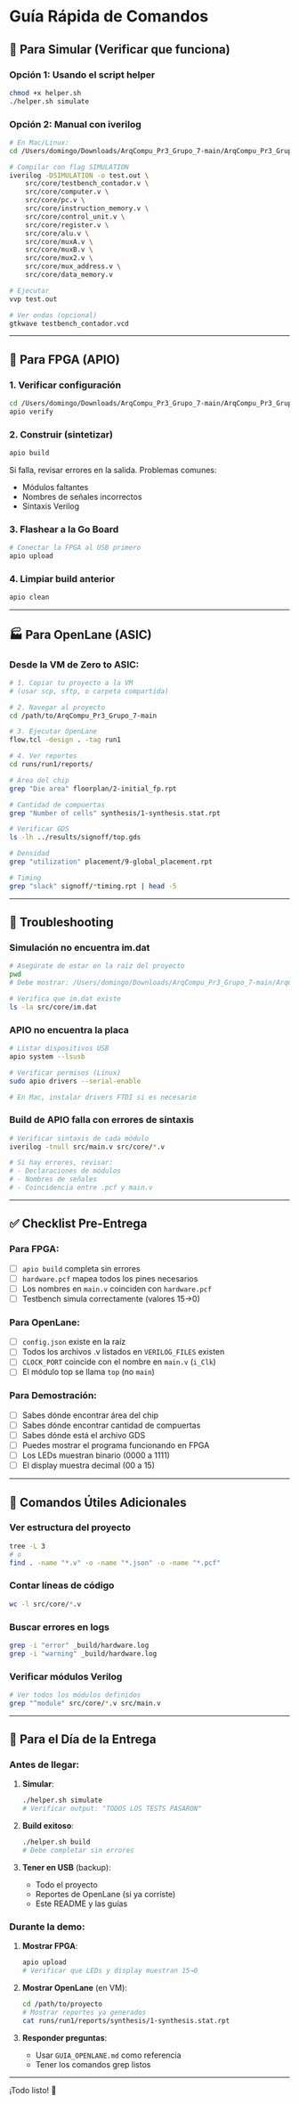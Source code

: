 # Guía Rápida de Comandos

## 🔧 Para Simular (Verificar que funciona)

### Opción 1: Usando el script helper
```bash
chmod +x helper.sh
./helper.sh simulate
```

### Opción 2: Manual con iverilog
```bash
# En Mac/Linux:
cd /Users/domingo/Downloads/ArqCompu_Pr3_Grupo_7-main/ArqCompu_Pr3_Grupo_7-main

# Compilar con flag SIMULATION
iverilog -DSIMULATION -o test.out \
    src/core/testbench_contador.v \
    src/core/computer.v \
    src/core/pc.v \
    src/core/instruction_memory.v \
    src/core/control_unit.v \
    src/core/register.v \
    src/core/alu.v \
    src/core/muxA.v \
    src/core/muxB.v \
    src/core/mux2.v \
    src/core/mux_address.v \
    src/core/data_memory.v

# Ejecutar
vvp test.out

# Ver ondas (opcional)
gtkwave testbench_contador.vcd
```

---

## 🚀 Para FPGA (APIO)

### 1. Verificar configuración
```bash
cd /Users/domingo/Downloads/ArqCompu_Pr3_Grupo_7-main/ArqCompu_Pr3_Grupo_7-main
apio verify
```

### 2. Construir (sintetizar)
```bash
apio build
```

Si falla, revisar errores en la salida. Problemas comunes:
- Módulos faltantes
- Nombres de señales incorrectos
- Sintaxis Verilog

### 3. Flashear a la Go Board
```bash
# Conectar la FPGA al USB primero
apio upload
```

### 4. Limpiar build anterior
```bash
apio clean
```

---

## 🏭 Para OpenLane (ASIC)

### Desde la VM de Zero to ASIC:

```bash
# 1. Copiar tu proyecto a la VM
# (usar scp, sftp, o carpeta compartida)

# 2. Navegar al proyecto
cd /path/to/ArqCompu_Pr3_Grupo_7-main

# 3. Ejecutar OpenLane
flow.tcl -design . -tag run1

# 4. Ver reportes
cd runs/run1/reports/

# Área del chip
grep "Die area" floorplan/2-initial_fp.rpt

# Cantidad de compuertas
grep "Number of cells" synthesis/1-synthesis.stat.rpt

# Verificar GDS
ls -lh ../results/signoff/top.gds

# Densidad
grep "utilization" placement/9-global_placement.rpt

# Timing
grep "slack" signoff/*timing.rpt | head -5
```

---

## 🐛 Troubleshooting

### Simulación no encuentra im.dat
```bash
# Asegúrate de estar en la raíz del proyecto
pwd
# Debe mostrar: /Users/domingo/Downloads/ArqCompu_Pr3_Grupo_7-main/ArqCompu_Pr3_Grupo_7-main

# Verifica que im.dat existe
ls -la src/core/im.dat
```

### APIO no encuentra la placa
```bash
# Listar dispositivos USB
apio system --lsusb

# Verificar permisos (Linux)
sudo apio drivers --serial-enable

# En Mac, instalar drivers FTDI si es necesario
```

### Build de APIO falla con errores de sintaxis
```bash
# Verificar sintaxis de cada módulo
iverilog -tnull src/main.v src/core/*.v

# Si hay errores, revisar:
# - Declaraciones de módulos
# - Nombres de señales
# - Coincidencia entre .pcf y main.v
```

---

## ✅ Checklist Pre-Entrega

### Para FPGA:
- [ ] `apio build` completa sin errores
- [ ] `hardware.pcf` mapea todos los pines necesarios
- [ ] Los nombres en `main.v` coinciden con `hardware.pcf`
- [ ] Testbench simula correctamente (valores 15→0)

### Para OpenLane:
- [ ] `config.json` existe en la raíz
- [ ] Todos los archivos .v listados en `VERILOG_FILES` existen
- [ ] `CLOCK_PORT` coincide con el nombre en `main.v` (`i_Clk`)
- [ ] El módulo top se llama `top` (no `main`)

### Para Demostración:
- [ ] Sabes dónde encontrar área del chip
- [ ] Sabes dónde encontrar cantidad de compuertas
- [ ] Sabes dónde está el archivo GDS
- [ ] Puedes mostrar el programa funcionando en FPGA
- [ ] Los LEDs muestran binario (0000 a 1111)
- [ ] El display muestra decimal (00 a 15)

---

## 📝 Comandos Útiles Adicionales

### Ver estructura del proyecto
```bash
tree -L 3
# o
find . -name "*.v" -o -name "*.json" -o -name "*.pcf"
```

### Contar líneas de código
```bash
wc -l src/core/*.v
```

### Buscar errores en logs
```bash
grep -i "error" _build/hardware.log
grep -i "warning" _build/hardware.log
```

### Verificar módulos Verilog
```bash
# Ver todos los módulos definidos
grep "^module" src/core/*.v src/main.v
```

---

## 🎯 Para el Día de la Entrega

### Antes de llegar:

1. **Simular**:
   ```bash
   ./helper.sh simulate
   # Verificar output: "TODOS LOS TESTS PASARON"
   ```

2. **Build exitoso**:
   ```bash
   ./helper.sh build
   # Debe completar sin errores
   ```

3. **Tener en USB** (backup):
   - Todo el proyecto
   - Reportes de OpenLane (si ya corriste)
   - Este README y las guías

### Durante la demo:

1. **Mostrar FPGA**:
   ```bash
   apio upload
   # Verificar que LEDs y display muestran 15→0
   ```

2. **Mostrar OpenLane** (en VM):
   ```bash
   cd /path/to/proyecto
   # Mostrar reportes ya generados
   cat runs/run1/reports/synthesis/1-synthesis.stat.rpt
   ```

3. **Responder preguntas**:
   - Usar `GUIA_OPENLANE.md` como referencia
   - Tener los comandos grep listos

---

¡Todo listo! 🚀
